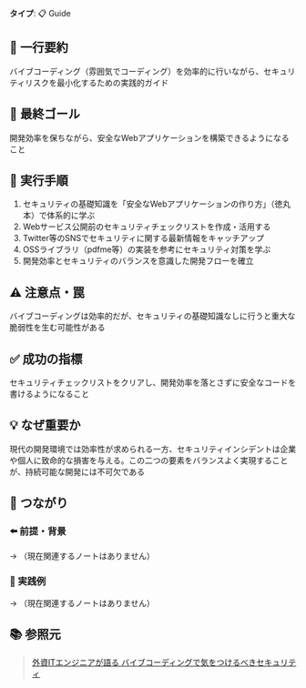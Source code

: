 **タイプ**: 📋 Guide

## 📝 一行要約
バイブコーディング（雰囲気でコーディング）を効率的に行いながら、セキュリティリスクを最小化するための実践的ガイド

## 🎯 最終ゴール
開発効率を保ちながら、安全なWebアプリケーションを構築できるようになること

## 🔧 実行手順
1. セキュリティの基礎知識を「安全なWebアプリケーションの作り方」（徳丸本）で体系的に学ぶ
2. Webサービス公開前のセキュリティチェックリストを作成・活用する
3. Twitter等のSNSでセキュリティに関する最新情報をキャッチアップ
4. OSSライブラリ（pdfme等）の実装を参考にセキュリティ対策を学ぶ
5. 開発効率とセキュリティのバランスを意識した開発フローを確立

## ⚠️ 注意点・罠
バイブコーディングは効率的だが、セキュリティの基礎知識なしに行うと重大な脆弱性を生む可能性がある

## ✅ 成功の指標
セキュリティチェックリストをクリアし、開発効率を落とさずに安全なコードを書けるようになること

## 💡 なぜ重要か
現代の開発環境では効率性が求められる一方、セキュリティインシデントは企業や個人に致命的な損害を与える。この二つの要素をバランスよく実現することが、持続可能な開発には不可欠である

## 🔗 つながり
### ⬅️ 前提・背景
→ （現在関連するノートはありません）

### 🎯 実践例
→ （現在関連するノートはありません）

## 📚 参照元
> [外資ITエンジニアが語る バイブコーディングで気をつけるべきセキュリティ](https://www.youtube.com/embed/CkrrDvhQSOQ?start=3)